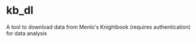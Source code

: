 # kb_dl
A tool to download data from Menlo's Knightbook (requires authentication) for data analysis

